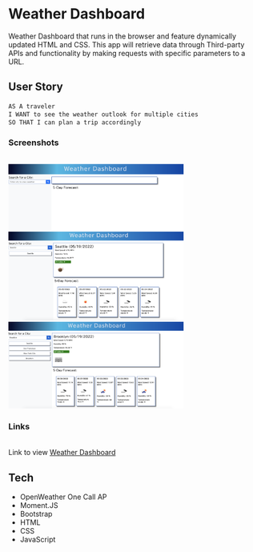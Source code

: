 # Weather Dashboard


Weather Dashboard that runs in the browser and feature dynamically updated HTML and CSS. This app will retrieve data through Third-party APIs and functionality by making requests with specific parameters to a URL.  

## User Story

```
AS A traveler
I WANT to see the weather outlook for multiple cities
SO THAT I can plan a trip accordingly
```


### Screenshots

<br><img src="./Assets/images/screen1.png" alt="screenshot of starting page" width="350"/>
<br><img src="./Assets/images/screen2.png" alt="screenshot of starting page" width="350"/>
<br><img src="./Assets/images/screen3.png" alt="screenshot of starting page" width="350"/>

### Links

<br>Link to view <a href="https://lemming97.github.io/Weather_Dashboard/">Weather Dashboard</a>

## Tech

- OpenWeather One Call AP
- Moment.JS
- Bootstrap
- HTML
- CSS
- JavaScript


